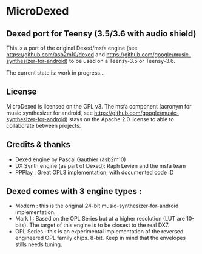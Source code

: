 # MicroDexed
## Dexed port for Teensy (3.5/3.6 with audio shield)
This is a port of the original Dexed/msfa engine (see https://github.com/asb2m10/dexed and https://github.com/google/music-synthesizer-for-android) to be used on a Teensy-3.5 or Teensy-3.6.

The current state is: work in progress... 

## License
MicroDexed is licensed on the GPL v3. The msfa component (acronym for music synthesizer for android, see https://github.com/google/music-synthesizer-for-android) stays on the Apache 2.0 license to able to collaborate between projects.

## Credits & thanks

* Dexed engine by Pascal Gauthier (asb2m10)
* DX Synth engine (as part of Dexed): Raph Levien and the msfa team
* PPPlay : Great OPL3 implementation, with documented code :D

## Dexed comes with 3 engine types :

* Modern : this is the original 24-bit music-synthesizer-for-android implementation.
* Mark I : Based on the OPL Series but at a higher resolution (LUT are 10-bits). The target of this engine is to be closest to the real DX7.
* OPL Series : this is an experimental implementation of the reversed engineered OPL family chips. 8-bit. Keep in mind that the envelopes stills needs tuning.
